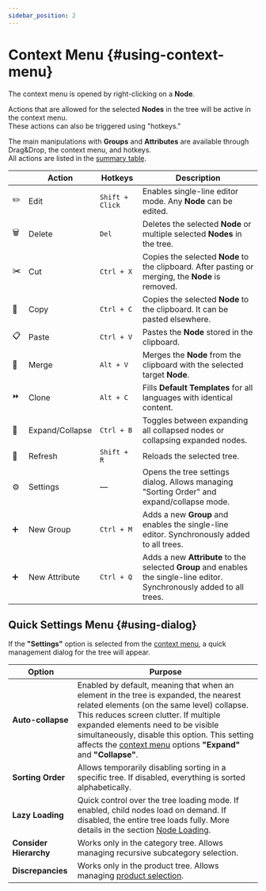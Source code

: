 ```yaml
---
sidebar_position: 2
---
```


# Context Menu {#using-context-menu}

The context menu is opened by right-clicking on a **Node**.

Actions that are allowed for the selected **Nodes** in the tree will be active in the context menu.  
These actions can also be triggered using "hotkeys."

The main manipulations with **Groups** and **Attributes** are available through Drag&Drop, the context menu, and hotkeys.  
All actions are listed in the [summary table](/module-features/summary-table.md).

|   | **Action** | **Hotkeys** | **Description** |
|---|------------|------------|-----------------|
| ✏️ | Edit | `Shift + Click` | Enables single-line editor mode. Any **Node** can be edited. |
| 🗑️ | Delete | `Del` | Deletes the selected **Node** or multiple selected **Nodes** in the tree. |
| ✂️ | Cut | `Ctrl + X` | Copies the selected **Node** to the clipboard. After pasting or merging, the **Node** is removed. |
| 📄 | Copy | `Ctrl + C` | Copies the selected **Node** to the clipboard. It can be pasted elsewhere. |
| 📋 | Paste | `Ctrl + V` | Pastes the **Node** stored in the clipboard. |
| 🔗 | Merge | `Alt + V` | Merges the **Node** from the clipboard with the selected target **Node**. |
| ⏩ | Clone | `Alt + C` | Fills **Default Templates** for all languages with identical content. |
| 📂 | Expand/Collapse | `Ctrl + B` | Toggles between expanding all collapsed nodes or collapsing expanded nodes. |
| 🔄 | Refresh | `Shift + R` | Reloads the selected tree. |
| ⚙️ | Settings | — | Opens the tree settings dialog. Allows managing "Sorting Order" and expand/collapse mode. |
| ➕ | New Group | `Ctrl + M` | Adds a new **Group** and enables the single-line editor. Synchronously added to all trees. |
| ➕ | New Attribute | `Ctrl + Q` | Adds a new **Attribute** to the selected **Group** and enables the single-line editor. Synchronously added to all trees. |

## Quick Settings Menu {#using-dialog}

If the **"Settings"** option is selected from the [context menu](#using-context-menu), a quick management dialog for the tree will appear.

| **Option** | **Purpose** |
|-----------|------------|
| **Auto-collapse** | Enabled by default, meaning that when an element in the tree is expanded, the nearest related elements (on the same level) collapse. This reduces screen clutter. If multiple expanded elements need to be visible simultaneously, disable this option. This setting affects the [context menu](#using-context-menu) options **"Expand"** and **"Collapse"**. |
| **Sorting Order** | Allows temporarily disabling sorting in a specific tree. If disabled, everything is sorted alphabetically. |
| **Lazy Loading** | Quick control over the tree loading mode. If enabled, child nodes load on demand. If disabled, the entire tree loads fully. More details in the section [Node Loading](/general-info/lazy-load.md). |
| **Consider Hierarchy** | Works only in the category tree. Allows managing recursive subcategory selection. |
| **Discrepancies** | Works only in the product tree. Allows managing [product selection](/general-info/product-filter.md). |
